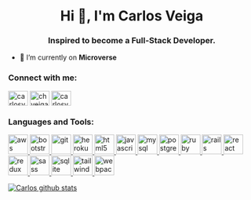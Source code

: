 <h1 align="center">Hi 👋, I'm Carlos Veiga</h1>
<h3 align="center">Inspired to become a Full-Stack Developer.</h3>

- 🌱 I’m currently on **Microverse**

<h3 align="left">Connect with me:</h3>
<p align="left">
<a href="https://twitter.com/carlosveigadev" target="blank"><img align="center" src="https://cdn.jsdelivr.net/npm/simple-icons@3.0.1/icons/twitter.svg" alt="carlosveigadev" height="30" width="40" /></a>
<a href="https://linkedin.com/in/chveiga" target="blank"><img align="center" src="https://cdn.jsdelivr.net/npm/simple-icons@3.0.1/icons/linkedin.svg" alt="chveiga" height="30" width="40" /></a>
 <a href="https://angel.co/u/carlosveiga" target="blank"><img align="center" src="https://simpleicons.org/icons/angellist.svg" alt="carlosveiga" height="30" width="40" /></a>
</p>


<h3 align="left">Languages and Tools:</h3>
<p align="left"> 
 <a href="https://aws.amazon.com" target="_blank"> <img src="https://www.vectorlogo.zone/logos/amazon_aws/amazon_aws-icon.svg" alt="aws" width="40" height="40"/> </a> 
 <a href="https://getbootstrap.com" target="_blank"> <img src="https://www.vectorlogo.zone/logos/getbootstrap/getbootstrap-icon.svg" alt="bootstrap" width="40" height="40"/> </a> 
 <a href="https://git-scm.com/" target="_blank"> <img src="https://www.vectorlogo.zone/logos/git-scm/git-scm-icon.svg" alt="git" width="40" height="40"/> </a> 
 <a href="https://heroku.com" target="_blank"> <img src="https://www.vectorlogo.zone/logos/heroku/heroku-icon.svg" alt="heroku" width="40" height="40"/> </a> 
 <a href="https://www.w3.org/html/" target="_blank"> <img src="https://www.vectorlogo.zone/logos/w3_html5/w3_html5-icon.svg" alt="html5" width="40" height="40"/> </a> 
 <a href="https://developer.mozilla.org/en-US/docs/Web/JavaScript" target="_blank"> <img src="https://www.vectorlogo.zone/logos/javascript/javascript-icon.svg" alt="javascript" width="40" height="40"/> </a> 
 <a href="https://www.mysql.com/" target="_blank"> <img src="https://www.vectorlogo.zone/logos/mysql/mysql-icon.svg" alt="mysql" width="40" height="40"/> </a> 
 <a href="https://www.postgresql.org" target="_blank"> <img src="https://www.vectorlogo.zone/logos/postgresql/postgresql-icon.svg" alt="postgresql" width="40" height="40"/> </a> 
 <a href="https://www.ruby-lang.org/en/" target="_blank"> <img src="https://www.vectorlogo.zone/logos/ruby-lang/ruby-lang-icon.svg" alt="ruby" width="40" height="40"/> </a> 
 <a href="https://rubyonrails.org" target="_blank"> <img src="https://upload.wikimedia.org/wikipedia/commons/c/c3/Ruby_on_Rails_logo.svg" alt="rails" width="40" height="40"/> </a> 
 <a href="https://reactjs.org/" target="_blank"> <img src="https://www.vectorlogo.zone/logos/reactjs/reactjs-icon.svg" alt="react" width="40" height="40"/> </a> 
 <a href="https://redux.js.org" target="_blank"> <img src="https://redux.js.org/img/redux.svg" alt="redux" width="40" height="40"/> </a> 
 <a href="https://sass-lang.com" target="_blank"> <img src="https://www.vectorlogo.zone/logos/sass-lang/sass-lang-icon.svg" alt="sass" width="40" height="40"/> </a> 
 <a href="https://www.sqlite.org/" target="_blank"> <img src="https://www.vectorlogo.zone/logos/sqlite/sqlite-icon.svg" alt="sqlite" width="40" height="40"/> </a> <a href="https://tailwindcss.com/" target="_blank"> <img src="https://www.vectorlogo.zone/logos/tailwindcss/tailwindcss-icon.svg" alt="tailwind" width="40" height="40"/> </a> 
 <a href="https://webpack.js.org" target="_blank"> <img src="https://www.vectorlogo.zone/logos/js_webpack/js_webpack-icon.svg" alt="webpack" width="40" height="40"/> </a> </p>

[![Carlos github stats](https://github-readme-stats.vercel.app/api?username=wrakc)](https://github.com/anuraghazra/github-readme-stats)


